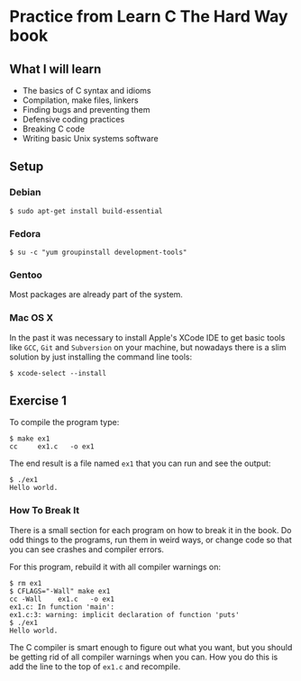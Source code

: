 # Practice from Learn C The Hard Way book

## What I will learn

* The basics of C syntax and idioms
* Compilation, make files, linkers
* Finding bugs and preventing them
* Defensive coding practices
* Breaking C code
* Writing basic Unix systems software

## Setup

### Debian

    $ sudo apt-get install build-essential

### Fedora

    $ su -c "yum groupinstall development-tools"

### Gentoo

Most packages are already part of the system.

### Mac OS X

In the past it was necessary to install Apple's XCode IDE to get basic tools
like `GCC`, `Git` and `Subversion` on your machine, but nowadays there is a slim
solution by just installing the command line tools:

    $ xcode-select --install

## Exercise 1

To compile the program type:

    $ make ex1
    cc     ex1.c   -o ex1

The end result is a file named `ex1` that you can run and see the output:

    $ ./ex1
    Hello world.

### How To Break It

There is a small section for each program on how to break it in the book.
Do odd things to the programs, run them in weird ways, or change code so that
you can see crashes and compiler errors.

For this program, rebuild it with all compiler warnings on:

    $ rm ex1
    $ CFLAGS="-Wall" make ex1
    cc -Wall    ex1.c   -o ex1
    ex1.c: In function 'main':
    ex1.c:3: warning: implicit declaration of function 'puts'
    $ ./ex1
    Hello world.

The C compiler is smart enough to figure out what you want, but you should be
getting rid of all compiler warnings when you can. How you do this is add the
line to the top of `ex1.c` and recompile.
